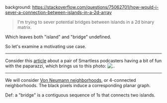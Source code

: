 
background: https://stackoverflow.com/questions/75062701/how-would-i-sever-a-connection-between-islands-in-a-2d-array

> I'm trying to sever potential bridges between islands in a 2d binary matrix.

Which leaves both "island" and "bridge" undefined.

So let's examine a motivating use case.

----

Consider this
[article](https://www.dailymail.co.uk/tvshowbiz/article-2325880/Arrested-Development-brothers-Jason-Bateman-Will-Arnett-hold-hands-stroll-NYC.html)
about a pair of Smartless podcasters having a bit of fun with the paparazzi, which brings us to this photo:
![.](https://i.dailymail.co.uk/i/pix/2013/05/17/article-2325880-19D30C78000005DC-510_634x443.jpg).

----

We will consider
[Von Neumann neighborhoods](https://en.wikipedia.org/wiki/Von_Neumann_neighborhood),
or 4-connected neighborhoods.
The black pixels induce a corresponding planar graph.

Def: a "bridge" is a contiguous sequence of 1s that connects two islands.
